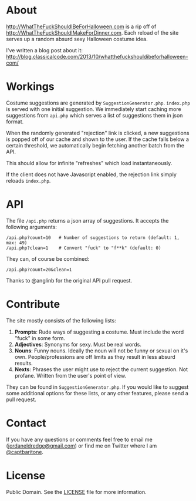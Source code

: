 About
=====

<http://WhatTheFuckShouldIBeForHalloween.com> is a rip off of
<http://WhatTheFuckShouldIMakeForDinner.com>. Each reload of
the site serves up a random absurd sexy Halloween costume idea.

I've written a blog post about it:
<http://blog.classicalcode.com/2013/10/whatthefuckshouldibeforhalloween-com/>

Workings
========

Costume suggestions are generated by `SuggestionGenerator.php`. `index.php` is
served with one initial suggestion. We immediately start caching more
suggestions from `api.php` which serves a list of suggestions them in json
format.

When the randomly generated "rejection" link is clicked, a new suggestions is
popped off of our cache and shown to the user. If the cache falls below
a certain threshold, we automatically begin fetching another batch from the
API.

This should allow for infinite "refreshes" which load instantaneously.

If the client does not have Javascript enabled, the rejection link simply
reloads `index.php`.

API
===

The file `/api.php` returns a json array of suggestions. It accepts the
following arguments:

    /api.php?count=10   # Number of suggestions to return (default: 1, max: 49)
    /api.php?clean=1    # Convert "fuck" to "f**k" (default: 0)

They can, of course be combined:

    /api.php?count=20&clean=1

Thanks to @anglinb for the original API pull request.

Contribute
==========

The site mostly consists of the following lists:

1. **Prompts**: Rude ways of suggesting a costume. Must include the word "fuck"
   in some form.
2. **Adjectives**: Synonyms for sexy. Must be real words.
3. **Nouns**: Funny nouns. Ideally the noun will not be funny or sexual on it's
   own. People/professions are off limits as they result in less absurd
   results.
4. **Nexts**: Phrases the user might use to reject the current suggestion. Not
   profane.  Written from the user's point of view.

They can be found in `SuggestionGenerator.php`. If you would like to suggest
some additional options for these lists, or any other features, please send
a pull request.

Contact
=======

If you have any questions or comments feel free to email me
(jordaneldredge@gmail.com) or find me on Twitter where I am
[@captbaritone](https://twitter.com/captbaritone).

License
=======

Public Domain. See the [LICENSE](LICENSE) file for more information.
